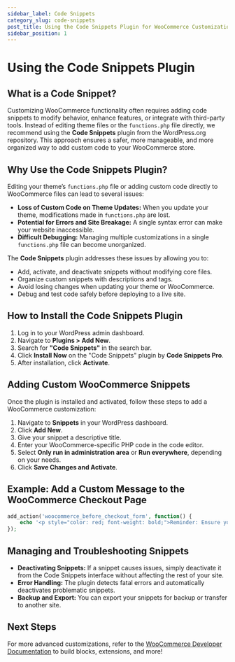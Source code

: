 ```yaml
---
sidebar_label: Code Snippets
category_slug: code-snippets
post_title: Using the Code Snippets Plugin for WooCommerce Customizations
sidebar_position: 1
---
```


# Using the Code Snippets Plugin

## What is a Code Snippet?  

Customizing WooCommerce functionality often requires adding code snippets to modify behavior, enhance features, or integrate with third-party tools. Instead of editing theme files or the `functions.php` file directly, we recommend using the **Code Snippets** plugin from the WordPress.org repository. This approach ensures a safer, more manageable, and more organized way to add custom code to your WooCommerce store.  

## Why Use the Code Snippets Plugin?  

Editing your theme’s `functions.php` file or adding custom code directly to WooCommerce files can lead to several issues:  

- **Loss of Custom Code on Theme Updates:** When you update your theme, modifications made in `functions.php` are lost.  
- **Potential for Errors and Site Breakage:** A single syntax error can make your website inaccessible.  
- **Difficult Debugging:** Managing multiple customizations in a single `functions.php` file can become unorganized.  

The **Code Snippets** plugin addresses these issues by allowing you to:  

- Add, activate, and deactivate snippets without modifying core files.  
- Organize custom snippets with descriptions and tags.  
- Avoid losing changes when updating your theme or WooCommerce.  
- Debug and test code safely before deploying to a live site.  

## How to Install the Code Snippets Plugin  

1. Log in to your WordPress admin dashboard.  
2. Navigate to **Plugins > Add New**.  
3. Search for **"Code Snippets"** in the search bar.  
4. Click **Install Now** on the "Code Snippets" plugin by **Code Snippets Pro**.  
5. After installation, click **Activate**.  

## Adding Custom WooCommerce Snippets  

Once the plugin is installed and activated, follow these steps to add a WooCommerce customization:  

1. Navigate to **Snippets** in your WordPress dashboard.  
2. Click **Add New**.  
3. Give your snippet a descriptive title.  
4. Enter your WooCommerce-specific PHP code in the code editor.  
5. Select **Only run in administration area** or **Run everywhere**, depending on your needs.  
6. Click **Save Changes and Activate**.  

## Example: Add a Custom Message to the WooCommerce Checkout Page  

```php
add_action('woocommerce_before_checkout_form', function() {
    echo '<p style="color: red; font-weight: bold;">Reminder: Ensure your shipping address is correct before placing your order.</p>';
});
``` 

## Managing and Troubleshooting Snippets  

- **Deactivating Snippets:** If a snippet causes issues, simply deactivate it from the Code Snippets interface without affecting the rest of your site.  
- **Error Handling:** The plugin detects fatal errors and automatically deactivates problematic snippets.  
- **Backup and Export:** You can export your snippets for backup or transfer to another site.  

## Next Steps  

For more advanced customizations, refer to the [WooCommerce Developer Documentation](https://developer.woocommerce.com/) to build blocks, extensions, and more!  

